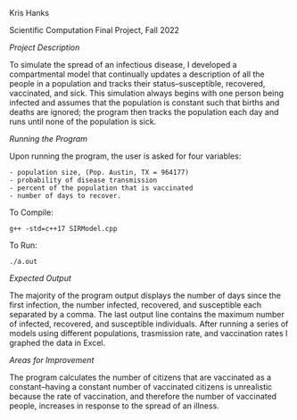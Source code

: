 Kris Hanks

Scientific Computation Final Project, Fall 2022

*Project Description*

To simulate the spread of an infectious disease, I developed a compartmental model that continually updates a description of all the people in a population and tracks their status–susceptible, recovered, vaccinated, and sick. This simulation always begins with one person being infected and assumes that the population is constant such that births and deaths are ignored; the program then tracks the population each day and runs until none of the population is sick.


*Running the Program*

Upon running the program, the user is asked for four variables: 

	- population size, (Pop. Austin, TX = 964177)
	- probability of disease transmission
	- percent of the population that is vaccinated
	- number of days to recover. 

To Compile:

	g++ -std=c++17 SIRModel.cpp

To Run:

	./a.out

*Expected Output*

The majority of the program output displays the number of days since the first infection, the number infected, recovered, and susceptible each separated by a comma. The last output line contains the maximum number of infected, recovered, and susceptible individuals. After running a series of models using different populations, trasmission rate, and vaccination rates I graphed the data in Excel.


*Areas for Improvement*

The program calculates the number of citizens that are vaccinated as a constant–having a constant number of vaccinated citizens is unrealistic because the rate of vaccination, and therefore the number of vaccinated people, increases in response to the spread of an illness.
